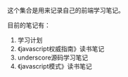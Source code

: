 这个集合是用来记录自己的前端学习笔记。

目前的笔记有：
1. 学习计划
2. 《javascript权威指南》读书笔记
3. underscore源码学习笔记
4. 《javascript模式》读书笔记